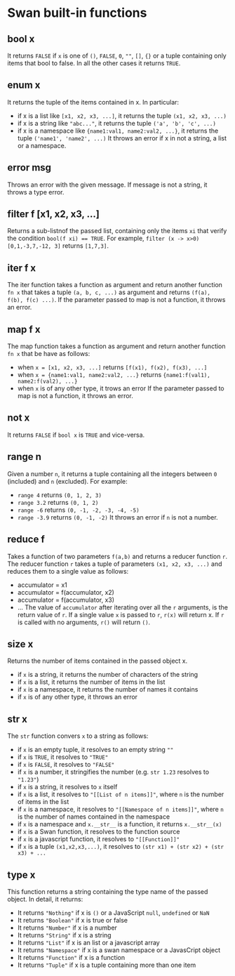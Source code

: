 Swan built-in functions
============================================================================
  
bool x
----------------------------------------------------------------------------
It returns `FALSE` if `x` is one of `()`, `FALSE`, `0`, `""`, `[]`, `{}` or
a tuple containing only items that bool to false.
In all the other cases it returns `TRUE`.
  
enum x
----------------------------------------------------------------------------
It returns the tuple of the items contained in x. In particular:
- if x is a list like `[x1, x2, x3, ...]`, it returns the tuple `(x1, x2, x3, ...)`
- if x is a string like `"abc..."`, it returns the tuple `('a', 'b', 'c', ...)`
- if x is a namespace like `{name1:val1, name2:val2, ...}`, it returns the tuple `('name1', 'name2', ...)`
It throws an error if x in not a string, a list or a namespace.
  
error msg
----------------------------------------------------------------------------
Throws an error with the given message.
If message is not a string, it throws a type error.
  
filter f [x1, x2, x3, ...]
----------------------------------------------------------------------------
Returns a sub-listnof the passed list, containing only the items `xi` that
verify the condition `bool(f xi) == TRUE`.
For example, `filter (x -> x>0) [0,1,-3,7,-12, 3]` returns `[1,7,3]`.
  
iter f x
----------------------------------------------------------------------------
The iter function takes a function as argument and return another function
`fn x` that takes a tuple `(a, b, c, ...)` as argument and returns
`(f(a), f(b), f(c) ...)`.
If the parameter passed to map is not a function, it throws an error.
  
map f x
----------------------------------------------------------------------------
The map function takes a function as argument and return another function
`fn x` that be have as follows:
- when `x = [x1, x2, x3, ...]` returns `[f(x1), f(x2), f(x3), ...]`
- when `x = {name1:val1, name2:val2, ...}` returns `{name1:f(val1), name2:f(val2), ...}`
- when `x` is of any other type, it trows an error
If the parameter passed to map is not a function, it throws an error.
  
not x
----------------------------------------------------------------------------
It returns `FALSE` if `bool x` is `TRUE` and vice-versa.
  
range n
----------------------------------------------------------------------------
Given a number `n`, it returns a tuple containing all the integers between
`0` (included) and `n` (excluded).
For example:
- `range 4` returns `(0, 1, 2, 3)`
- `range 3.2` returns `(0, 1, 2)`
- `range -6` returns `(0, -1, -2, -3, -4, -5)`
- `range -3.9` returns `(0, -1, -2)`
It throws an error if `n` is not a number.
  
reduce f
----------------------------------------------------------------------------
Takes a function of two parameters `f(a,b)` and returns a reducer function `r`.
The reducer function `r` takes a tuple of parameters `(x1, x2, x3, ...)` and
reduces them to a single value as follows:
- accumulator = x1
- accumulator = f(accumulator, x2)
- accumulator = f(accumulator, x3)
- ...
The value of `accumulator` after iterating over all the `r` arguments, is
the return value of `r`.
If a single value `x` is passed to `r`, `r(x)` will return x.
If `r` is called with no arguments, `r()` will return `()`.
  
size x
----------------------------------------------------------------------------
Returns the number of items contained in the passed object x.
- if `x` is a string, it returns the number of characters of the string
- if `x` is a list, it returns the number of items in the list
- if `x` is a namespace, it returns the number of names it contains
- if `x` is of any other type, it throws an error
  
str x
----------------------------------------------------------------------------
The `str` function convers `x` to a string as follows:
- if `x` is an empty tuple, it resolves to an empty string `""`
- if `x` is `TRUE`, it resolves to `"TRUE"`
- if `x` is `FALSE`, it resolves to `"FALSE"`
- if `x` is a number, it stringifies the number (e.g. `str 1.23` resolves to `"1.23"`)
- if `x` is a string, it resolves to `x` itself
- if `x` is a list, it resolves to `"[[List of n items]]"`, where `n` is the number
  of items in the list
- if `x` is a namespace, it resolves to `"[[Namespace of n items]]"`, where
  `n` is the number of names contained in the namespace
- if `x` is a namespace and `x.__str__` is a function, it returns `x.__str__(x)`
- if `x` is a Swan function, it resolves to the function source
- if `x` is a javascript function, it resolves to `"[[Function]]"`
- if `x` is a tuple `(x1,x2,x3,...)`, it resolves to `(str x1) + (str x2) +
  (str x3) + ...`
  
type x
----------------------------------------------------------------------------
This function returns a string containing the type name of the passed object.
In detail, it returns:
- It returns `"Nothing"` if x is `()` or a JavaScript `null`, `undefined` or `NaN`
- It returns `"Boolean"` if x is true or false
- It returns `"Number"` if x is a number
- It returns `"String"` if x is a string
- It returns `"List"` if x is an list or a javascript array
- It returns `"Namespace"` if x is a swan namespace or a JavasCript object
- It returns `"Function"` if x is a function
- It returns `"Tuple"` if x is a tuple containing more than one item
  

